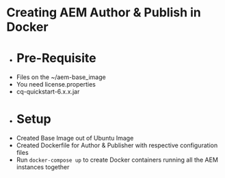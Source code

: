# Creating AEM Author & Publish in Docker
* # Pre-Requisite
 - Files on the ~/aem-base_image 
 - You need license.properties
 - cq-quickstart-6.x.x.jar

* # Setup
* Created Base Image out of Ubuntu Image
* Created Dockerfile for Author & Publisher with respective configuration files
* Run `docker-compose up` to create Docker containers running all the AEM instances together